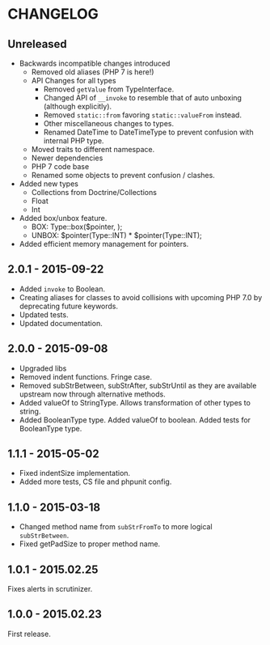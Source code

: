 # CHANGELOG

## Unreleased

* Backwards incompatible changes introduced
  * Removed old aliases (PHP 7 is here!)
  * API Changes for all types
    * Removed `getValue` from TypeInterface.
    * Changed API of `__invoke` to resemble that of auto unboxing (although explicitly).
    * Removed `static::from` favoring `static::valueFrom` instead.
    * Other miscellaneous changes to types.
    * Renamed DateTime to DateTimeType to prevent confusion with internal PHP type.
  * Moved traits to different namespace.
  * Newer dependencies
  * PHP 7 code base
  * Renamed some objects to prevent confusion / clashes.
* Added new types
  * Collections from Doctrine/Collections
  * Float
  * Int
* Added box/unbox feature.
  * BOX: Type::box($pointer, <value>);
  * UNBOX: $pointer(Type::INT) * $pointer(Type::INT);
* Added efficient memory management for pointers.

## 2.0.1 - 2015-09-22

* Added `invoke` to Boolean.
* Creating aliases for classes to avoid collisions with upcoming PHP 7.0 by deprecating future keywords.
* Updated tests.
* Updated documentation.

## 2.0.0 - 2015-09-08

* Upgraded libs
* Removed indent functions. Fringe case.
* Removed subStrBetween, subStrAfter, subStrUntil as they are available upstream now through alternative methods.
* Added valueOf to StringType. Allows transformation of other types to string.
* Added BooleanType type. Added valueOf to boolean. Added tests for BooleanType type.

## 1.1.1 - 2015-05-02

* Fixed indentSize implementation.
* Added more tests, CS file and phpunit config.

## 1.1.0 - 2015-03-18

* Changed method name from `subStrFromTo` to more logical `subStrBetween`.
* Fixed getPadSize to proper method name.

## 1.0.1 - 2015.02.25

Fixes alerts in scrutinizer.

## 1.0.0 - 2015.02.23

First release.
